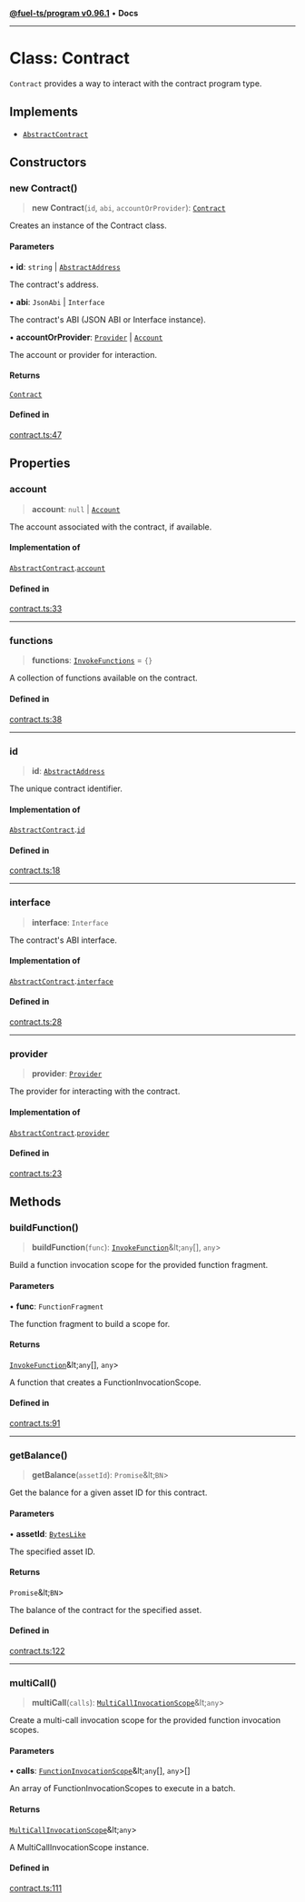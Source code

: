 [**@fuel-ts/program v0.96.1**](../index.md) • **Docs**

***

# Class: Contract

`Contract` provides a way to interact with the contract program type.

## Implements

- [`AbstractContract`](../Interfaces/AbstractContract.md)

## Constructors

### new Contract()

> **new Contract**(`id`, `abi`, `accountOrProvider`): [`Contract`](Contract.md)

Creates an instance of the Contract class.

#### Parameters

• **id**: `string` \| [`AbstractAddress`](../Interfaces/AbstractAddress.md)

The contract's address.

• **abi**: `JsonAbi` \| `Interface`

The contract's ABI (JSON ABI or Interface instance).

• **accountOrProvider**: [`Provider`](../Account/Provider.md) \| [`Account`](../Account/Account.md)

The account or provider for interaction.

#### Returns

[`Contract`](Contract.md)

#### Defined in

[contract.ts:47](https://github.com/FuelLabs/fuels-ts/blob/2d42dc2cd8ad9160914de24e3ddf50045f8b0f24/packages/program/src/contract.ts#L47)

## Properties

### account

> **account**: `null` \| [`Account`](../Account/Account.md)

The account associated with the contract, if available.

#### Implementation of

[`AbstractContract`](../Interfaces/AbstractContract.md).[`account`](../Interfaces/AbstractContract.md#account)

#### Defined in

[contract.ts:33](https://github.com/FuelLabs/fuels-ts/blob/2d42dc2cd8ad9160914de24e3ddf50045f8b0f24/packages/program/src/contract.ts#L33)

***

### functions

> **functions**: [`InvokeFunctions`](./InvokeFunctions.md) = `{}`

A collection of functions available on the contract.

#### Defined in

[contract.ts:38](https://github.com/FuelLabs/fuels-ts/blob/2d42dc2cd8ad9160914de24e3ddf50045f8b0f24/packages/program/src/contract.ts#L38)

***

### id

> **id**: [`AbstractAddress`](../Interfaces/AbstractAddress.md)

The unique contract identifier.

#### Implementation of

[`AbstractContract`](../Interfaces/AbstractContract.md).[`id`](../Interfaces/AbstractContract.md#id)

#### Defined in

[contract.ts:18](https://github.com/FuelLabs/fuels-ts/blob/2d42dc2cd8ad9160914de24e3ddf50045f8b0f24/packages/program/src/contract.ts#L18)

***

### interface

> **interface**: `Interface`

The contract's ABI interface.

#### Implementation of

[`AbstractContract`](../Interfaces/AbstractContract.md).[`interface`](../Interfaces/AbstractContract.md#interface)

#### Defined in

[contract.ts:28](https://github.com/FuelLabs/fuels-ts/blob/2d42dc2cd8ad9160914de24e3ddf50045f8b0f24/packages/program/src/contract.ts#L28)

***

### provider

> **provider**: [`Provider`](../Account/Provider.md)

The provider for interacting with the contract.

#### Implementation of

[`AbstractContract`](../Interfaces/AbstractContract.md).[`provider`](../Interfaces/AbstractContract.md#provider)

#### Defined in

[contract.ts:23](https://github.com/FuelLabs/fuels-ts/blob/2d42dc2cd8ad9160914de24e3ddf50045f8b0f24/packages/program/src/contract.ts#L23)

## Methods

### buildFunction()

> **buildFunction**(`func`): [`InvokeFunction`](./InvokeFunction.md)\&lt;`any`[], `any`\>

Build a function invocation scope for the provided function fragment.

#### Parameters

• **func**: `FunctionFragment`

The function fragment to build a scope for.

#### Returns

[`InvokeFunction`](./InvokeFunction.md)\&lt;`any`[], `any`\>

A function that creates a FunctionInvocationScope.

#### Defined in

[contract.ts:91](https://github.com/FuelLabs/fuels-ts/blob/2d42dc2cd8ad9160914de24e3ddf50045f8b0f24/packages/program/src/contract.ts#L91)

***

### getBalance()

> **getBalance**(`assetId`): `Promise`\&lt;`BN`\>

Get the balance for a given asset ID for this contract.

#### Parameters

• **assetId**: [`BytesLike`](../Interfaces/index.md#byteslike)

The specified asset ID.

#### Returns

`Promise`\&lt;`BN`\>

The balance of the contract for the specified asset.

#### Defined in

[contract.ts:122](https://github.com/FuelLabs/fuels-ts/blob/2d42dc2cd8ad9160914de24e3ddf50045f8b0f24/packages/program/src/contract.ts#L122)

***

### multiCall()

> **multiCall**(`calls`): [`MultiCallInvocationScope`](MultiCallInvocationScope.md)\&lt;`any`\>

Create a multi-call invocation scope for the provided function invocation scopes.

#### Parameters

• **calls**: [`FunctionInvocationScope`](FunctionInvocationScope.md)\&lt;`any`[], `any`\>[]

An array of FunctionInvocationScopes to execute in a batch.

#### Returns

[`MultiCallInvocationScope`](MultiCallInvocationScope.md)\&lt;`any`\>

A MultiCallInvocationScope instance.

#### Defined in

[contract.ts:111](https://github.com/FuelLabs/fuels-ts/blob/2d42dc2cd8ad9160914de24e3ddf50045f8b0f24/packages/program/src/contract.ts#L111)
